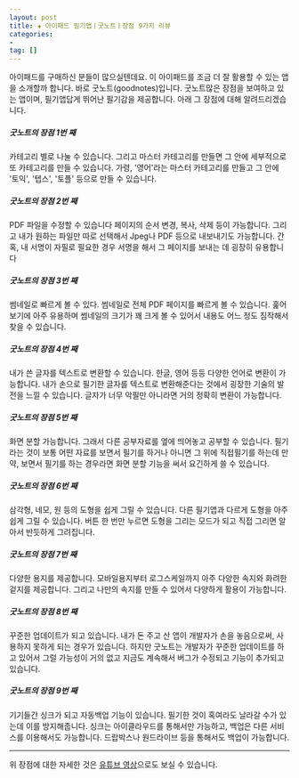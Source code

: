 ```yaml
---  
layout: post  
title: ✚ 아이패드 필기앱ㅣ굿노트ㅣ장점 9가지 리뷰
categories:
-  
tag: []
---  
```

<p class="drop-korean">
아이패드를 구매하신 분들이 많으실텐데요. 이 아이패드를 조금 더 잘 활용할 수 있는 앱을 소개할까 합니다. 바로 굿노트(goodnotes)입니다. 굿노트많은 장점을 보여하고 있는 앱이며, 필기앱답게 뛰어난 필기감을 제공합니다. 아래 그 장점에 대해 알려드리겠습니다.
</p>

##### 굿노트의 장점 1번 째
<div class="markdown-image">
<img src="/assets/article_images/2018-12-27-goodnotes-merit/1.png" alt="" align="middle"/> </div>
카테고리 별로 나눌 수 있습니다. 그리고 마스터 카테고리를 만들면 그 안에 세부적으로 또 카테고리를 만들 수 있습니다. 가령, '영어'라는 마스터 카테고리를 만들고 그 안에 '토익', '텝스', '토플' 등으로 만들 수 있습니다.

##### 굿노트의 장점 2번 째
<div class="markdown-image">
<img src="/assets/article_images/2018-12-27-goodnotes-merit/2.png" alt="" align="middle"/> </div>
PDF 파일을 수정할 수 있습니다 페이지의 순서 변경, 복사, 삭제 등이 가능합니다. 그리고 내가 원하는 파일만 따로 선택해서 Jpeg나 PDF 등으로 내보내기도 가능합니다. 간혹, 내 서명이 자필로 필요한 경우 서명을 해서 그 페이지를 보내는 데 굉장히 유용합니다

##### 굿노트의 장점 3번 째
<div class="markdown-image">
<img src="/assets/article_images/2018-12-27-goodnotes-merit/3.png" alt="" align="middle"/> </div>
썸네일로 빠르게 볼 수 있다. 썸네일로 전체 PDF 페이지를 빠르게 볼 수 있습니다. 훑어보기에 아주 유용하며 썸네일의 크기가 꽤 크게 볼 수 있어서 내용도 어느 정도 짐작해서 찾을 수 있습니다.

##### 굿노트의 장점 4번 째
<div class="markdown-image">
<img src="/assets/article_images/2018-12-27-goodnotes-merit/4-1.png" alt="" align="middle"/> </div>
<div class="markdown-image">
<img src="/assets/article_images/2018-12-27-goodnotes-merit/4-2.png" alt="" align="middle"/> </div>
내가 쓴 글자를 텍스트로 변환할 수 있습니다. 한글, 영어 등등 다양한 언어로 변환이 가능합니다. 내가 손으로 필기한 글자를 텍스트로 변환해준다는 것에서 굉장한 기술의 발전을 느낄 수 있습니다. 글자가 너무 악필만 아니라면 거의 정확히 변환이 가능합니다.

##### 굿노트의 장점 5번 째
<div class="markdown-image">
<img src="/assets/article_images/2018-12-27-goodnotes-merit/5.png" alt="" align="middle"/> </div>
화면 분할 가능합니다. 그래서 다른 공부자료를 옆에 띄어놓고 공부할 수 있습니다. 필기라는 것이 보통 어떤 자료를 보면서 필기를 하거나 아니면 그 위에 직접필기를 하는데 만약, 보면서 필기를 하는 경우라면 화면 분할 기능을 써서 요긴하게 쓸 수 있습니다.

##### 굿노트의 장점 6번 째
<div class="markdown-image">
<img src="/assets/article_images/2018-12-27-goodnotes-merit/6.png" alt="" align="middle"/> </div>
삼각형, 네모, 원 등의 도형을 쉽게 그릴 수 있습니다. 다른 필기앱과 다르게 도형을 아주 쉽게 그릴 수 있습니다. 버튼 한 번만 누르면 도형을 그리는 모드가 되고 직접 그리면 알아서 반듯하게 그려집니다.

##### 굿노트의 장점 7번 째
<div class="markdown-image">
<img src="/assets/article_images/2018-12-27-goodnotes-merit/7.png" alt="" align="middle"/> </div>
다양한 용지를 제공합니다. 모바일용지부터 로그스케일까지 아주 다양한 속지와 화려한 겉지를 제공합니다. 그리고 나만의 속지를 만들 수 있어서 다양하게 활용이 가능합니다.

##### 굿노트의 장점 8번 째
꾸준한 업데이트가 되고 있습니다. 내가 돈 주고 산 앱이 개발자가 손을 놓음으로써, 사용하지 못하게 되는 경우가 있습니다. 하지만 굿노트는 개발자가 꾸준한 업데이트를 하고 있어서 그럴 가능성이 거의 없고 지금도 계속해서 버그가 수정되고 기능이 추가되고 있습니다.

##### 굿노트의 장점 9번 째
기기들간 싱크가 되고 자동백업 기능이 있습니다. 필기한 것이 혹여라도 날라갈 수가 있는데 이를 방지해줍니다. 싱크는 아이클라우드를 통해서만 가능하고, 백업은 다른 서비스를 이용해서도 가능합니다. 드랍박스나 원드라이브 등을 통해서도 백업이 가능합니다.

---

위 장점에 대한 자세한 것은 [유튜브 영상](https://youtu.be/h82aofpUsuI)으로도 보실 수 있습니다.

<div class="markdown-image">
<img src="/assets/article_images/2018-12-27-goodnotes-merit/10.jpg" alt="" align="middle"/> </div>
